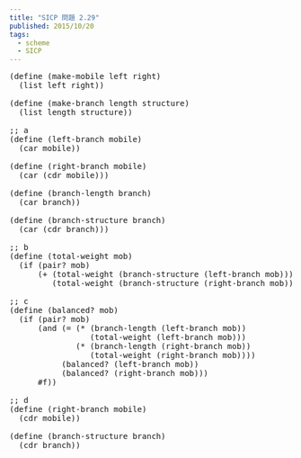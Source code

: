```yaml
---
title: "SICP 問題 2.29"
published: 2015/10/20
tags:
  - scheme
  - SICP
---
```



<pre class="code lang-scheme" data-lang="scheme" data-unlink><span class="synSpecial">(</span><span class="synStatement">define</span> <span class="synSpecial">(</span>make-mobile left right<span class="synSpecial">)</span>
  <span class="synSpecial">(</span><span class="synIdentifier">list</span> left right<span class="synSpecial">))</span>

<span class="synSpecial">(</span><span class="synStatement">define</span> <span class="synSpecial">(</span>make-branch <span class="synIdentifier">length</span> structure<span class="synSpecial">)</span>
  <span class="synSpecial">(</span><span class="synIdentifier">list</span> <span class="synIdentifier">length</span> structure<span class="synSpecial">))</span>

<span class="synComment">;; a</span>
<span class="synSpecial">(</span><span class="synStatement">define</span> <span class="synSpecial">(</span>left-branch mobile<span class="synSpecial">)</span>
  <span class="synSpecial">(</span><span class="synIdentifier">car</span> mobile<span class="synSpecial">))</span>

<span class="synSpecial">(</span><span class="synStatement">define</span> <span class="synSpecial">(</span>right-branch mobile<span class="synSpecial">)</span>
  <span class="synSpecial">(</span><span class="synIdentifier">car</span> <span class="synSpecial">(</span><span class="synIdentifier">cdr</span> mobile<span class="synSpecial">)))</span>

<span class="synSpecial">(</span><span class="synStatement">define</span> <span class="synSpecial">(</span>branch-length branch<span class="synSpecial">)</span>
  <span class="synSpecial">(</span><span class="synIdentifier">car</span> branch<span class="synSpecial">))</span>

<span class="synSpecial">(</span><span class="synStatement">define</span> <span class="synSpecial">(</span>branch-structure branch<span class="synSpecial">)</span>
  <span class="synSpecial">(</span><span class="synIdentifier">car</span> <span class="synSpecial">(</span><span class="synIdentifier">cdr</span> branch<span class="synSpecial">)))</span>

<span class="synComment">;; b</span>
<span class="synSpecial">(</span><span class="synStatement">define</span> <span class="synSpecial">(</span>total-weight mob<span class="synSpecial">)</span>
  <span class="synSpecial">(</span><span class="synStatement">if</span> <span class="synSpecial">(</span><span class="synIdentifier">pair?</span> mob<span class="synSpecial">)</span>
      <span class="synSpecial">(</span><span class="synIdentifier">+</span> <span class="synSpecial">(</span>total-weight <span class="synSpecial">(</span>branch-structure <span class="synSpecial">(</span>left-branch mob<span class="synSpecial">)))</span>
         <span class="synSpecial">(</span>total-weight <span class="synSpecial">(</span>branch-structure <span class="synSpecial">(</span>right-branch mob<span class="synSpecial">))))))</span>

<span class="synComment">;; c</span>
<span class="synSpecial">(</span><span class="synStatement">define</span> <span class="synSpecial">(</span>balanced? mob<span class="synSpecial">)</span>
  <span class="synSpecial">(</span><span class="synStatement">if</span> <span class="synSpecial">(</span><span class="synIdentifier">pair?</span> mob<span class="synSpecial">)</span>
      <span class="synSpecial">(</span><span class="synStatement">and</span> <span class="synSpecial">(</span><span class="synIdentifier">=</span> <span class="synSpecial">(</span><span class="synIdentifier">*</span> <span class="synSpecial">(</span>branch-length <span class="synSpecial">(</span>left-branch mob<span class="synSpecial">))</span>
                 <span class="synSpecial">(</span>total-weight <span class="synSpecial">(</span>left-branch mob<span class="synSpecial">)))</span>
              <span class="synSpecial">(</span><span class="synIdentifier">*</span> <span class="synSpecial">(</span>branch-length <span class="synSpecial">(</span>right-branch mob<span class="synSpecial">))</span>
                 <span class="synSpecial">(</span>total-weight <span class="synSpecial">(</span>right-branch mob<span class="synSpecial">))))</span>
           <span class="synSpecial">(</span>balanced? <span class="synSpecial">(</span>left-branch mob<span class="synSpecial">))</span>
           <span class="synSpecial">(</span>balanced? <span class="synSpecial">(</span>right-branch mob<span class="synSpecial">)))</span>
      <span class="synConstant">#f</span><span class="synSpecial">))</span>

<span class="synComment">;; d</span>
<span class="synSpecial">(</span><span class="synStatement">define</span> <span class="synSpecial">(</span>right-branch mobile<span class="synSpecial">)</span>
  <span class="synSpecial">(</span><span class="synIdentifier">cdr</span> mobile<span class="synSpecial">))</span>

<span class="synSpecial">(</span><span class="synStatement">define</span> <span class="synSpecial">(</span>branch-structure branch<span class="synSpecial">)</span>
  <span class="synSpecial">(</span><span class="synIdentifier">cdr</span> branch<span class="synSpecial">))</span>
</pre>



